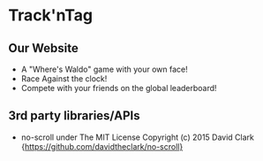 # Track'nTag

## Our Website

- A "Where's Waldo" game with your own face!
- Race Against the clock!
- Compete with your friends on the global leaderboard!

## 3rd party libraries/APIs

 - no-scroll under The MIT License
   Copyright (c) 2015 David Clark
   {https://github.com/davidtheclark/no-scroll}
